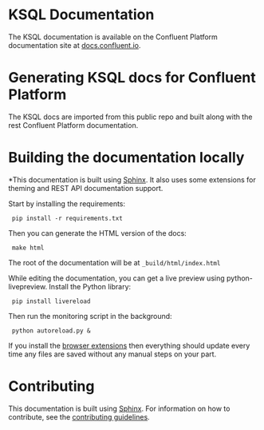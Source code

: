 # KSQL Documentation
The KSQL documentation is available on the Confluent Platform documentation site at [docs.confluent.io](https://docs.confluent.io/current/ksql/docs/index.html).

# Generating KSQL docs for Confluent Platform
The KSQL docs are imported from this public repo and built along with the rest Confluent Platform documentation. 

# Building the documentation locally

*This documentation is built using [Sphinx](http://sphinx-doc.org). It also uses some extensions for theming and REST API
 documentation support.
 
 Start by installing the requirements:
 
     pip install -r requirements.txt
 
 Then you can generate the HTML version of the docs:
 
     make html
 
 The root of the documentation will be at `_build/html/index.html`
 
 While editing the documentation, you can get a live preview using python-livepreview. Install the Python library:
 
     pip install livereload
 
 Then run the monitoring script in the background:
 
     python autoreload.py &
 
 If you install the [browser extensions](http://livereload.com/) then everything should update every time any files are
 saved without any manual steps on your part.

# Contributing
This documentation is built using [Sphinx](http://sphinx-doc.org). For information on how to contribute, see the [contributing guidelines](contributing.md).